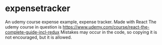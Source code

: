# expensetracker
An udemy course expense example, expense tracker. Made with React 
The udemy course in question is https://www.udemy.com/course/react-the-complete-guide-incl-redux
Mistakes may occur in the code, so copying it is not encouraged, but it is allowed. 
